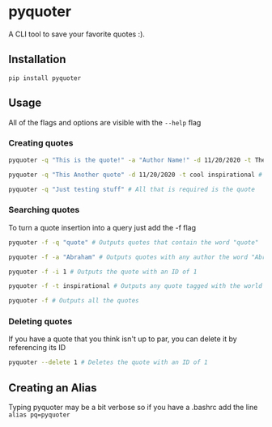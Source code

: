 # pyquoter
A CLI tool to save your favorite quotes :).

## Installation
```
pip install pyquoter
```

## Usage 
All of the flags and options are visible with the `--help` flag

### Creating quotes
```bash
pyquoter -q "This is the quote!" -a "Author Name!" -d 11/20/2020 -t These are Tags

pyquoter -q "This Another quote" -d 11/20/2020 -t cool inspirational # Author defaults to Unkown

pyquoter -q "Just testing stuff" # All that is required is the quote
```

### Searching quotes
To turn a quote insertion into a query just add the -f flag
```bash
pyquoter -f -q "quote" # Outputs quotes that contain the word "quote"

pyquoter -f -a "Abraham" # Outputs quotes with any author the word "Abraham" in their name

pyquoter -f -i 1 # Outputs the quote with an ID of 1

pyquoter -f -t inspirational # Outputs any quote tagged with the world inspirational

pyquoter -f # Outputs all the quotes
```

### Deleting quotes
If you have a quote that you think isn't up to par, you can delete it by referencing its ID
```bash
pyquoter --delete 1 # Deletes the quote with an ID of 1
```


## Creating an Alias
Typing pyquoter may be a bit verbose so if you have a .bashrc add the line
```alias pq=pyquoter``` 

